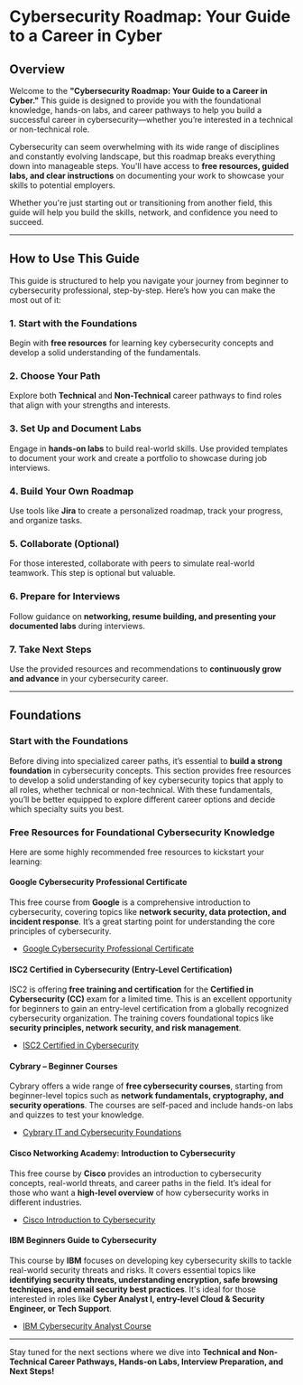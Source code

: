 # Cybersecurity Roadmap: Your Guide to a Career in Cyber

## Overview
Welcome to the **"Cybersecurity Roadmap: Your Guide to a Career in Cyber."** This guide is designed to provide you with the foundational knowledge, hands-on labs, and career pathways to help you build a successful career in cybersecurity—whether you’re interested in a technical or non-technical role.

Cybersecurity can seem overwhelming with its wide range of disciplines and constantly evolving landscape, but this roadmap breaks everything down into manageable steps. You'll have access to **free resources, guided labs, and clear instructions** on documenting your work to showcase your skills to potential employers.

Whether you're just starting out or transitioning from another field, this guide will help you build the skills, network, and confidence you need to succeed.

---

## How to Use This Guide
This guide is structured to help you navigate your journey from beginner to cybersecurity professional, step-by-step. Here’s how you can make the most out of it:

### 1. Start with the Foundations
Begin with **free resources** for learning key cybersecurity concepts and develop a solid understanding of the fundamentals.

### 2. Choose Your Path
Explore both **Technical** and **Non-Technical** career pathways to find roles that align with your strengths and interests.

### 3. Set Up and Document Labs
Engage in **hands-on labs** to build real-world skills. Use provided templates to document your work and create a portfolio to showcase during job interviews.

### 4. Build Your Own Roadmap
Use tools like **Jira** to create a personalized roadmap, track your progress, and organize tasks.

### 5. Collaborate (Optional)
For those interested, collaborate with peers to simulate real-world teamwork. This step is optional but valuable.

### 6. Prepare for Interviews
Follow guidance on **networking, resume building, and presenting your documented labs** during interviews.

### 7. Take Next Steps
Use the provided resources and recommendations to **continuously grow and advance** in your cybersecurity career.

---

## Foundations
### Start with the Foundations
Before diving into specialized career paths, it’s essential to **build a strong foundation** in cybersecurity concepts. This section provides free resources to develop a solid understanding of key cybersecurity topics that apply to all roles, whether technical or non-technical. With these fundamentals, you’ll be better equipped to explore different career options and decide which specialty suits you best.

### Free Resources for Foundational Cybersecurity Knowledge
Here are some highly recommended free resources to kickstart your learning:

#### **Google Cybersecurity Professional Certificate**
This free course from **Google** is a comprehensive introduction to cybersecurity, covering topics like **network security, data protection, and incident response**. It’s a great starting point for understanding the core principles of cybersecurity.
- [Google Cybersecurity Professional Certificate](https://grow.google/certificates/cybersecurity/)

#### **ISC2 Certified in Cybersecurity (Entry-Level Certification)**
ISC2 is offering **free training and certification** for the **Certified in Cybersecurity (CC)** exam for a limited time. This is an excellent opportunity for beginners to gain an entry-level certification from a globally recognized cybersecurity organization. The training covers foundational topics like **security principles, network security, and risk management**.
- [ISC2 Certified in Cybersecurity](https://www.isc2.org/Certifications/CC)

#### **Cybrary – Beginner Courses**
Cybrary offers a wide range of **free cybersecurity courses**, starting from beginner-level topics such as **network fundamentals, cryptography, and security operations**. The courses are self-paced and include hands-on labs and quizzes to test your knowledge.
- [Cybrary IT and Cybersecurity Foundations](https://www.cybrary.it/course/it-and-cybersecurity-foundations/)

#### **Cisco Networking Academy: Introduction to Cybersecurity**
This free course by **Cisco** provides an introduction to cybersecurity concepts, real-world threats, and career paths in the field. It’s ideal for those who want a **high-level overview** of how cybersecurity works in different industries.
- [Cisco Introduction to Cybersecurity](https://www.netacad.com/courses/intro-cybersecurity)

#### **IBM Beginners Guide to Cybersecurity**
This course by **IBM** focuses on developing key cybersecurity skills to tackle real-world security threats and risks. It covers essential topics like **identifying security threats, understanding encryption, safe browsing techniques, and email security best practices**. It's ideal for those interested in roles like **Cyber Analyst I, entry-level Cloud & Security Engineer, or Tech Support**.
- [IBM Cybersecurity Analyst Course](https://www.edx.org/learn/cybersecurity/ibm-beginners-guide-to-cybersecurity)

---

Stay tuned for the next sections where we dive into **Technical and Non-Technical Career Pathways, Hands-on Labs, Interview Preparation, and Next Steps!**
